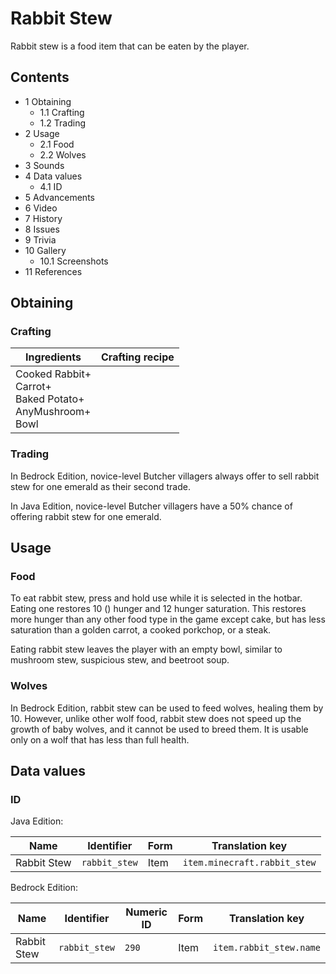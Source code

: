 # Rabbit Stew
Rabbit stew is a food item that can be eaten by the player.

## Contents
- 1 Obtaining
	- 1.1 Crafting
	- 1.2 Trading
- 2 Usage
	- 2.1 Food
	- 2.2 Wolves
- 3 Sounds
- 4 Data values
	- 4.1 ID
- 5 Advancements
- 6 Video
- 7 History
- 8 Issues
- 9 Trivia
- 10 Gallery
	- 10.1 Screenshots
- 11 References

## Obtaining
### Crafting
| Ingredients                                                            | Crafting recipe |
|------------------------------------------------------------------------|-----------------|
| Cooked Rabbit+<br/>Carrot+<br/>Baked Potato+<br/>AnyMushroom+<br/>Bowl |                 |

### Trading
In Bedrock Edition, novice-level Butcher villagers always offer to sell rabbit stew for one emerald as their second trade.

In Java Edition, novice-level Butcher villagers have a 50% chance of offering rabbit stew for one emerald.

## Usage
### Food
To eat rabbit stew, press and hold use while it is selected in the hotbar. Eating one restores 10 () hunger and 12 hunger saturation. This restores more hunger than any other food type in the game except cake, but has less saturation than a golden carrot, a cooked porkchop, or a steak.

Eating rabbit stew leaves the player with an empty bowl, similar to mushroom stew, suspicious stew, and beetroot soup.

### Wolves
In Bedrock Edition, rabbit stew can be used to feed wolves, healing them by 10. However, unlike other wolf food, rabbit stew does not speed up the growth of baby wolves, and it cannot be used to breed them. It is usable only on a wolf that has less than full health.

## Data values
### ID
Java Edition:

| Name        | Identifier    | Form | Translation key              |
|-------------|---------------|------|------------------------------|
| Rabbit Stew | `rabbit_stew` | Item | `item.minecraft.rabbit_stew` |

Bedrock Edition:

| Name        | Identifier    | Numeric ID | Form | Translation key         |
|-------------|---------------|------------|------|-------------------------|
| Rabbit Stew | `rabbit_stew` | `290`      | Item | `item.rabbit_stew.name` |


